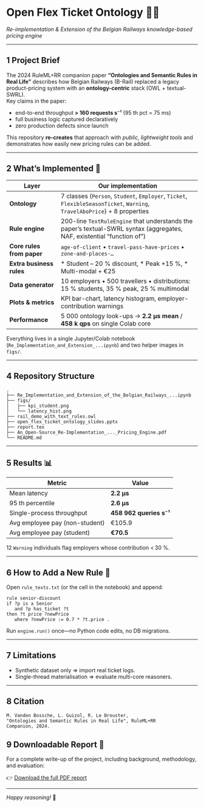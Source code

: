 # Open Flex Ticket Ontology 🚌🚆  
_Re-implementation & Extension of the Belgian Railways knowledge-based pricing engine_

---

## 1  Project Brief

The 2024 RuleML+RR companion paper **“Ontologies and Semantic Rules in Real Life”** describes how Belgian Railways (B-Rail) replaced a legacy product-pricing system with an **ontology-centric** stack (OWL + textual-SWRL).  
Key claims in the paper:

* end-to-end throughput **> 160 requests s⁻¹** (95 th pct = 75 ms)  
* full business logic captured declaratively  
* zero production defects since launch

This repository **re-creates** that approach with _public, lightweight tools_ and demonstrates how easily new pricing rules can be added.

---

## 2  What’s Implemented 🔧

| Layer | Our implementation |
|-------|--------------------|
| **Ontology** | 7 classes (`Person`, `Student`, `Employer`, `Ticket`, `FlexibleSeasonTicket`, `Warning`, `TravelAboPrice`) + 8 properties |
| **Rule engine** | 200-line `TextRuleEngine` that understands the paper’s textual-SWRL syntax (aggregates, NAF, existential “function of”) |
| **Core rules from paper** | `age-of-client` • `travel-pass-have-prices` • `zone-and-places-…` |
| **Extra business rules** | * Student – 20 % discount, * Peak +15 %, * Multi-modal + €25 |
| **Data generator** | 10 employers • 500 travellers • distributions: 15 % students, 35 % peak, 25 % multimodal |
| **Plots & metrics** | KPI bar-chart, latency histogram, employer-contribution warnings |
| **Performance** | 5 000 ontology look-ups → **2.2 µs mean** / **458 k qps** on single Colab core |

Everything lives in a single Jupyter/Colab notebook (`Re_Implementation_and_Extension_...ipynb`) and two helper images in `figs/`.

---

## 4  Repository Structure

```
.
├── Re_Implementation_and_Extension_of_the_Belgian_Railways_...ipynb
├── figs/
│   ├── kpi_student.png
│   └── latency_hist.png
├── rail_demo_with_text_rules.owl
├── open_flex_ticket_ontology_slides.pptx
├── report.tex
├── An_Open-Source_Re-Implementation_..._Pricing_Engine.pdf
└── README.md
```

---

## 5  Results 📊

| Metric | Value |
|--------|-------|
| Mean latency | **2.2 µs** |
| 95 th percentile | **2.6 µs** |
| Single-process throughput | **458 962 queries s⁻¹** |
| Avg employee pay (non-student) | €105.9 |
| Avg employee pay (student) | **€70.5** |

12 `Warning` individuals flag employers whose contribution < 30 %.

---

## 6  How to Add a New Rule 📝

Open `rule_texts.txt` (or the cell in the notebook) and append:

```text
rule senior-discount
if ?p is a Senior
   and ?p has_ticket ?t
then ?t price ?newPrice
   where ?newPrice := 0.7 * ?t.price .
```

Run `engine.run()` once—no Python code edits, no DB migrations.

---

## 7  Limitations

* Synthetic dataset only ⇒ import real ticket logs.  
* Single-thread materialisation ⇒ evaluate multi-core reasoners.  

---

## 8  Citation

```
M. Vanden Bossche, L. Guizol, R. Le Brouster,  
"Ontologies and Semantic Rules in Real Life", RuleML+RR Companion, 2024.
```

## 9  Downloadable Report 📄

For a complete write-up of the project, including background, methodology, and evaluation:

👉 [Download the full PDF report](An_Open-Source_Re-Implementation_and_Extension_of_the_Belgian_Railways_Ontology-Centric_Pricing_Engine.pdf)


---

*Happy reasoning!* 🤖
